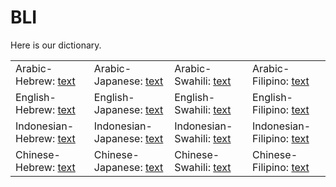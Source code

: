 # BLI

Here is our dictionary.

| | | | |
|-|-|-|-|
| Arabic-Hebrew: [text](https://github.com/xuyuemei/PUBLIC-BLI/blob/main/dictionary/ar-he.txt)   | Arabic-Japanese: [text](https://github.com/xuyuemei/PUBLIC-BLI/blob/main/dictionary/ar-ja.txt)   | Arabic-Swahili: [text](https://github.com/xuyuemei/PUBLIC-BLI/blob/main/dictionary/ar-sw.txt)   | Arabic-Filipino: [text](https://github.com/xuyuemei/PUBLIC-BLI/blob/main/dictionary/ar-tl.txt)   |
| English-Hebrew: [text](https://github.com/xuyuemei/PUBLIC-BLI/blob/main/dictionary/en-he.txt)   | English-Japanese: [text](https://github.com/xuyuemei/PUBLIC-BLI/blob/main/dictionary/en-ja.txt)   | English-Swahili: [text](https://github.com/xuyuemei/PUBLIC-BLI/blob/main/dictionary/en-sw.txt)   | English-Filipino: [text](https://github.com/xuyuemei/PUBLIC-BLI/blob/main/dictionary/en-tl.txt)   |
| Indonesian-Hebrew: [text](https://github.com/xuyuemei/PUBLIC-BLI/blob/main/dictionary/id-he.txt) | Indonesian-Japanese: [text](https://github.com/xuyuemei/PUBLIC-BLI/blob/main/dictionary/id-ja.txt) | Indonesian-Swahili: [text](https://github.com/xuyuemei/PUBLIC-BLI/blob/main/dictionary/id-sw.txt) | Indonesian-Filipino: [text](https://github.com/xuyuemei/PUBLIC-BLI/blob/main/dictionary/id-tl.txt) |
| Chinese-Hebrew: [text](https://github.com/xuyuemei/PUBLIC-BLI/blob/main/dictionary/zh-he.txt)   | Chinese-Japanese: [text](https://github.com/xuyuemei/PUBLIC-BLI/blob/main/dictionary/zh-ja.txt)   | Chinese-Swahili: [text](https://github.com/xuyuemei/PUBLIC-BLI/blob/main/dictionary/zh-sw.txt)   | Chinese-Filipino: [text](https://github.com/xuyuemei/PUBLIC-BLI/blob/main/dictionary/zh-tl.txt)   |
